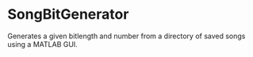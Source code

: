 # SongBitGenerator

Generates a given bitlength and number from a directory of saved songs using a MATLAB GUI.
